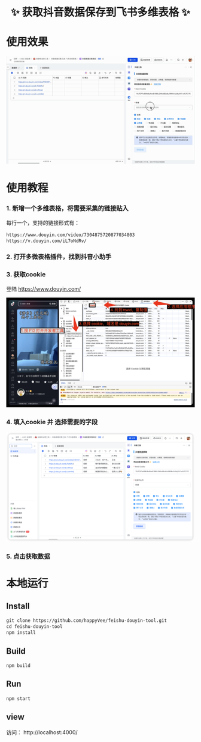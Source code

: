 <h1 align="center">✨ 获取抖音数据保存到飞书多维表格 ✨</h1>

# 使用效果
![使用效果](/use-doc/使用示例.gif)

# 使用教程
### 1. 新增一个多维表格，将需要采集的链接贴入
每行一个，支持的链接形式有：

```
https://www.douyin.com/video/7304875720877034803
https://v.douyin.com/iL7oNdRv/
```

### 2. 打开多微表格插件，找到抖音小助手

### 3. 获取cookie
登陆 https://www.douyin.com/

![获取cookie](/use-doc/获取cookie.png)

### 4. 填入cookie 并 选择需要的字段
![使用截图](/use-doc/使用截图.png)

### 5. 点击获取数据

# 本地运行
## Install
```
git clone https://github.com/happyVee/feishu-douyin-tool.git
cd feishu-douyin-tool
npm install
```

## Build
```
npm build
```

## Run
```
npm start
```

## view
访问： http://localhost:4000/